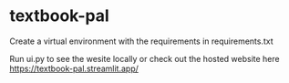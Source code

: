 # textbook-pal

Create a virtual environment with the requirements in requirements.txt

Run ui.py to see the wesite locally or check out the hosted website here https://textbook-pal.streamlit.app/

